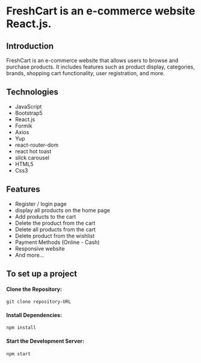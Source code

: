 # FreshCart is an e-commerce website React.js.

## Introduction
FreshCart is an e-commerce website that allows users to browse and purchase products. It includes features such as product display, categories, brands, shopping cart functionality, user registration, and more.

## Technologies

- JavaScript
- Bootstrap5
- React.js
- Formik
- Axios
- Yup
- react-router-dom
- react hot toast
- slick carousel
- HTML5
- Css3

## Features

- Register / login page
- display all products on the home page
- Add products to the cart
- Delete the product from the cart
- Delete all products from the cart
- Delete product from the wishlist
- Payment Methods (Online - Cash)
- Responsive website
- And more...

## To set up a project

#### Clone the Repository:

```
git clone repository-URL
```

#### Install Dependencies:
```
npm install
```

#### Start the Development Server:
```
npm start
```





